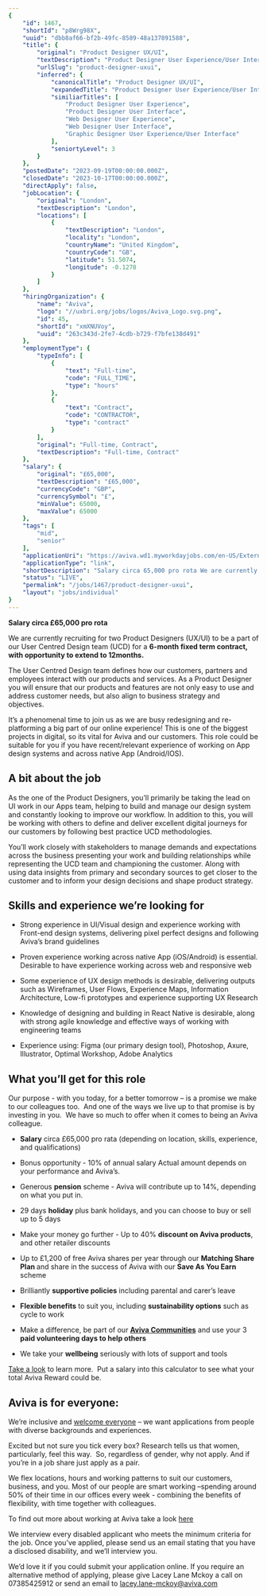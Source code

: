 ```yaml
---
{
	"id": 1467,
	"shortId": "p8Wrg98X",
	"uuid": "dbb8af66-bf2b-49fc-8589-48a137891588",
	"title": {
		"original": "Product Designer UX/UI",
		"textDescription": "Product Designer User Experience/User Interface",
		"urlSlug": "product-designer-uxui",
		"inferred": {
			"canonicalTitle": "Product Designer UX/UI",
			"expandedTitle": "Product Designer User Experience/User Interface",
			"similiarTitles": [
				"Product Designer User Experience",
				"Product Designer User Interface",
				"Web Designer User Experience",
				"Web Designer User Interface",
				"Graphic Designer User Experience/User Interface"
			],
			"seniortyLevel": 3
		}
	},
	"postedDate": "2023-09-19T00:00:00.000Z",
	"closedDate": "2023-10-17T00:00:00.000Z",
	"directApply": false,
	"jobLocation": {
		"original": "London",
		"textDescription": "London",
		"locations": [
			{
				"textDescription": "London",
				"locality": "London",
				"countryName": "United Kingdom",
				"countryCode": "GB",
				"latitude": 51.5074,
				"longitude": -0.1278
			}
		]
	},
	"hiringOrganization": {
		"name": "Aviva",
		"logo": "//uxbri.org/jobs/logos/Aviva_Logo.svg.png",
		"id": 45,
		"shortId": "xmXNUVoy",
		"uuid": "263c343d-2fe7-4cdb-b729-f7bfe138d491"
	},
	"employmentType": {
		"typeInfo": [
			{
				"text": "Full-time",
				"code": "FULL_TIME",
				"type": "hours"
			},
			{
				"text": "Contract",
				"code": "CONTRACTOR",
				"type": "contract"
			}
		],
		"original": "Full-time, Contract",
		"textDescription": "Full-time, Contract"
	},
	"salary": {
		"original": "£65,000",
		"textDescription": "£65,000",
		"currencyCode": "GBP",
		"currencySymbol": "£",
		"minValue": 65000,
		"maxValue": 65000
	},
	"tags": [
		"mid",
		"senior"
	],
	"applicationUri": "https://aviva.wd1.myworkdayjobs.com/en-US/External/job/London-UK/Product-Designer-UX-UI_R-131991/apply?referrer=102",
	"applicationType": "link",
	"shortDescription": "Salary circa 65,000 pro rota We are currently recruiting for two Product Designers (UX/UI/) to be a part of our User Centred Design team (UCD) for a 6-month- fixed term contract, with opportunity to",
	"status": "LIVE",
	"permalink": "/jobs/1467/product-designer-uxui",
	"layout": "jobs/individual"
}
---
```

<p><strong>Salary circa £65,000 pro rota</strong></p><p>We are currently recruiting for two Product Designers (UX/UI) to be a part of our User Centred Design team (UCD) for a <strong>6-month fixed term contract, with opportunity to extend to 12months.</strong></p><p>The User Centred Design team defines how our customers, partners and employees interact with our products and services. As a Product Designer you will ensure that our products and features are not only easy to use and address customer needs, but also align to business strategy and objectives.&nbsp;</p><p>It’s a phenomenal time to join us as we are busy redesigning and re-platforming a big part of our online experience! This is one of the biggest projects in digital, so its vital for Aviva and our customers. This role could be suitable for you if you have recent/relevant experience of working on App design systems and across native App (Android/IOS).</p><h2>A bit about the job</h2><p>As the one of the Product Designers, you’ll primarily be taking the lead on UI work in our Apps team, helping to build and manage our design system and constantly looking to improve our workflow. In addition to this, you will be working with others to define and deliver excellent digital journeys for our customers by following best practice UCD methodologies.&nbsp;</p><p>You’ll work closely with stakeholders to manage demands and expectations across the business presenting your work and building relationships while representing the UCD team and championing the customer.&nbsp;Along with using data insights from primary and secondary sources to get closer to the customer and to inform your design decisions and shape product strategy.</p><h2>Skills and experience we’re looking for</h2><ul><li><p>Strong experience in UI/Visual design and experience working with Front-end design systems, delivering pixel perfect designs and following Aviva’s brand guidelines</p></li><li><p>Proven experience working across native App (iOS/Android) is essential. Desirable to have experience working across web and responsive web</p></li><li><p>Some experience of UX design methods is desirable, delivering outputs such as Wireframes, User Flows, Experience Maps, Information Architecture, Low-fi prototypes and experience supporting UX Research</p></li><li><p>Knowledge of designing and building in React Native is desirable, along with strong agile knowledge and effective ways of working with engineering teams</p></li><li><p>Experience using: Figma (our primary design tool), Photoshop, Axure, Illustrator, Optimal Workshop, Adobe Analytics</p></li></ul><h2>What you’ll get for this role</h2><p>Our purpose - with you today, for a better tomorrow – is a promise we make to our colleagues too.&nbsp; And one of the ways we live up to that promise is by investing in you.&nbsp; We have so much to offer when it comes to being an Aviva colleague.</p><ul><li><p><strong>Salary</strong> circa £65,000 pro rata (depending on location, skills, experience, and qualifications)</p></li><li><p>Bonus opportunity - 10% of annual salary Actual amount depends on your performance and Aviva’s.</p></li><li><p>Generous <strong>pension</strong> scheme - Aviva will contribute up to 14%, depending on what you put in.</p></li><li><p>29 days <strong>holiday</strong> plus bank holidays, and you can choose to buy or sell up to 5 days</p></li><li><p>Make your money go further - Up to 40% <strong>discount on Aviva products</strong>, and other retailer discounts</p></li><li><p>Up to £1,200 of free Aviva shares per year through our <strong>Matching Share Plan </strong>and share in the success of Aviva with our <strong>Save As You Earn</strong> scheme</p></li><li><p>Brilliantly <strong>supportive policies</strong> including parental and carer’s leave</p></li><li><p><strong>Flexible benefits</strong> to suit you, including <strong>sustainability options</strong> such as cycle to work</p></li><li><p>Make a difference, be part of our <a target="_blank" rel="noopener noreferrer nofollow" href="https://www.aviva.com/about-us/diversity-equity-and-inclusion/"><strong>Aviva Communities</strong></a> and use your 3 <strong>paid volunteering days to help others</strong></p></li><li><p>We take your <strong>wellbeing</strong> seriously with lots of support and tools</p></li></ul><p><a target="_blank" rel="noopener noreferrer nofollow" href="https://careers.aviva.co.uk/our-offer/rewards/">Take a look</a> to learn more.&nbsp; Put a salary into this calculator to see what your total Aviva Reward could be.</p><h2><strong>Aviva is for everyone:</strong></h2><p>We’re inclusive and <a target="_blank" rel="noopener noreferrer nofollow" href="https://www.aviva.com/about-us/diversity-equity-and-inclusion/">welcome everyone</a> – we want applications from people with diverse backgrounds and experiences.</p><p>Excited but not sure you tick every box? Research tells us that women, particularly, feel this way.&nbsp; So, regardless of gender, why not apply. And if you’re in a job share just apply as a pair.</p><p>We flex locations, hours and working patterns to suit our customers, business, and you. Most of our people are smart working –spending around 50% of their time in our offices every week - combining the benefits of flexibility, with time together with colleagues.</p><p>To find out more about working at Aviva take a look <a target="_blank" rel="noopener noreferrer nofollow" href="https://careers.aviva.co.uk/working-at-aviva/">here</a></p><p>We interview every disabled applicant who meets the minimum criteria for the job. Once you’ve applied, please send us an email stating that you have a disclosed disability, and we’ll interview you.</p><p>We’d love it if you could submit your application online. If you require an alternative method of applying, please give Lacey Lane Mckoy a call on 07385425912 or send an email to&nbsp;<a target="_blank" rel="noopener noreferrer nofollow" href="mailto:lacey.lane-mckoy@aviva.com">lacey.lane-mckoy@aviva.com</a></p>
